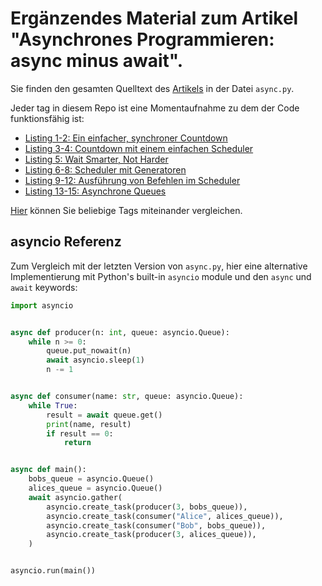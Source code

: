 # Ergänzendes Material zum Artikel "Asynchrones Programmieren: async minus await".

Sie finden den gesamten Quelltext des [Artikels](https://www.heise.de/hintergrund/Asynchrones-Programmieren-async-minus-await-7527129.html) in der Datei `async.py`.

Jeder tag in diesem Repo ist eine Momentaufnahme zu dem der Code funktionsfähig ist:

* [Listing 1-2: Ein einfacher, synchroner Countdown](https://github.com/clemenssielaff/async-minus-await/commit/06a908253df6a0ed4b73dcdf923586c27429e08e)
* [Listing 3-4: Countdown mit einem einfachen Scheduler](https://github.com/clemenssielaff/async-minus-await/commit/c126efe659988c83e0e5e000dfa75e82cc6da27e)
* [Listing 5: Wait Smarter, Not Harder](https://github.com/clemenssielaff/async-minus-await/commit/b25ddb18774838c6aed7b4fd34eb4a063145dc07)
* [Listing 6-8: Scheduler mit Generatoren](https://github.com/clemenssielaff/async-minus-await/commit/ba064b81e0a16a9fdf71f70a7392f44bb7d32c52)
* [Listing 9-12: Ausführung von Befehlen im Scheduler](https://github.com/clemenssielaff/async-minus-await/commit/dc8358e7ad0f1c6dbedacc2fd528a588e88642a5)
* [Listing 13-15: Asynchrone Queues](https://github.com/clemenssielaff/async-minus-await/commit/a1616c788840558755cd2fb75394a34a39deb642)

[Hier](https://github.com/clemenssielaff/async-minus-await/compare/Listing-1...Listing-15) können Sie beliebige Tags miteinander vergleichen.

## asyncio Referenz

Zum Vergleich mit der letzten Version von `async.py`, hier eine alternative Implementierung mit Python's built-in `asyncio` module und den `async` und `await` keywords:

```python
import asyncio


async def producer(n: int, queue: asyncio.Queue):
    while n >= 0:
        queue.put_nowait(n)
        await asyncio.sleep(1)
        n -= 1


async def consumer(name: str, queue: asyncio.Queue):
    while True:
        result = await queue.get()
        print(name, result)
        if result == 0:
            return


async def main():
    bobs_queue = asyncio.Queue()
    alices_queue = asyncio.Queue()
    await asyncio.gather(
        asyncio.create_task(producer(3, bobs_queue)),
        asyncio.create_task(consumer("Alice", alices_queue)),
        asyncio.create_task(consumer("Bob", bobs_queue)),
        asyncio.create_task(producer(3, alices_queue)),
    )


asyncio.run(main())
```
